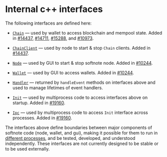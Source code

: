 # Internal c++ interfaces

The following interfaces are defined here:

* [`Chain`](chain.h) — used by wallet to access blockchain and mempool state. Added in [#14437](https://github.com/softnote/softnote/pull/14437), [#14711](https://github.com/softnote/softnote/pull/14711), [#15288](https://github.com/softnote/softnote/pull/15288), and [#10973](https://github.com/softnote/softnote/pull/10973).

* [`ChainClient`](chain.h) — used by node to start & stop `Chain` clients. Added in [#14437](https://github.com/softnote/softnote/pull/14437).

* [`Node`](node.h) — used by GUI to start & stop softnote node. Added in [#10244](https://github.com/softnote/softnote/pull/10244).

* [`Wallet`](wallet.h) — used by GUI to access wallets. Added in [#10244](https://github.com/softnote/softnote/pull/10244).

* [`Handler`](handler.h) — returned by `handleEvent` methods on interfaces above and used to manage lifetimes of event handlers.

* [`Init`](init.h) — used by multiprocess code to access interfaces above on startup. Added in [#19160](https://github.com/softnote/softnote/pull/19160).

* [`Ipc`](ipc.h) — used by multiprocess code to access `Init` interface across processes. Added in [#19160](https://github.com/softnote/softnote/pull/19160).

The interfaces above define boundaries between major components of softnote code (node, wallet, and gui), making it possible for them to run in [different processes](../../doc/multiprocess.md), and be tested, developed, and understood independently. These interfaces are not currently designed to be stable or to be used externally.
